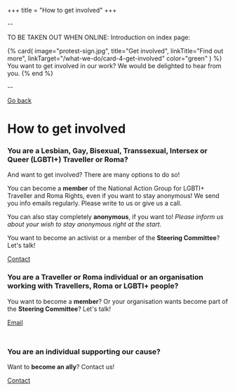 +++
title = "How to get involved"
+++

-- 

TO BE TAKEN OUT WHEN ONLINE: Introduction on index page:

{% card(
	image="protest-sign.jpg",
	title="Get involved",
	linkTitle="Find out more",
	linkTarget="/what-we-do/card-4-get-involved"
	color="green"
) %}
You want to get involved in our work? We would be delighted to hear from you.
{% end %}

--

[Go back](/what-we-do)

# How to get involved

<div class="color-box color-box--purple">

### You are a Lesbian, Gay, Bisexual, Transsexual, Intersex or Queer (LGBTI+) Traveller or Roma?

And want to get involved? There are many options to do so!

You can become a **member** of the National Action Group for LGBTI+ Traveller and Roma Rights, even if you want to stay anonymous! We send you info emails regularly. Please write to us or give us a call.

You can also stay completely **anonymous**, if you want to! *Please inform us about your wish to stay anonymous right at the start.* 

You want to become an activist or a member of the **Steering Committee**? Let's talk!

<div><a class="button button--white" href="/contact">Contact</a></div>
</div>

### You are a Traveller or Roma individual or an organisation working with Travellers, Roma or LGBTI+ people?

<div class="narrow-side-column">

You want to become a **member**? Or your organisation wants become part of the **Steering Committee**? Let's talk!

<div><a class="button button--green" href="/mailto:ponke.danker@exchangehouse.ie">Email</a></div>
</div>

<div class="narrow-side-column" style="margin-bottom: 3rem;"> </div>

<div class="color-box color-box--blue">

### You are an individual supporting our cause?

Want to **become an ally**? Contact us!

<div><a class="button button--white" href="/contact">Contact</a></div>
</div>